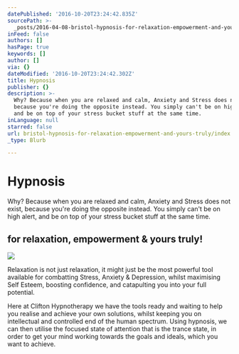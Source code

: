 ```yaml
---
datePublished: '2016-10-20T23:24:42.835Z'
sourcePath: >-
  _posts/2016-04-08-bristol-hypnosis-for-relaxation-empowerment-and-yours-truly.md
inFeed: false
authors: []
hasPage: true
keywords: []
author: []
via: {}
dateModified: '2016-10-20T23:24:42.302Z'
title: Hypnosis
publisher: {}
description: >-
  Why? Because when you are relaxed and calm, Anxiety and Stress does not exist,
  because you're doing the opposite instead. You simply can't be on high alert,
  and be on top of your stress bucket stuff at the same time.
inLanguage: null
starred: false
url: bristol-hypnosis-for-relaxation-empowerment-and-yours-truly/index.html
_type: Blurb

---
```

# Hypnosis

Why? Because when you are relaxed and calm, Anxiety and Stress does not exist, because you're doing the opposite instead. You simply can't be on high alert, and be on top of your stress bucket stuff at the same time.

## for relaxation, empowerment & yours truly!
![](https://the-grid-user-content.s3-us-west-2.amazonaws.com/79c393e2-d901-4d54-8a09-6883d0d7a31a.jpg)

Relaxation is not just relaxation, it might just be the most powerful tool available for combatting Stress, Anxiety & Depression, whilst maximising Self Esteem, boosting confidence, and catapulting you into your full potential.

Here at Clifton Hypnotherapy we have the tools ready and waiting to help you realise and achieve your own solutions, whilst keeping you on intellectual and controlled end of the human spectrum. Using hypnosis, we can then utilise the focused state of attention that is the trance state, in order to get your mind working towards the goals and ideals, which you want to achieve.